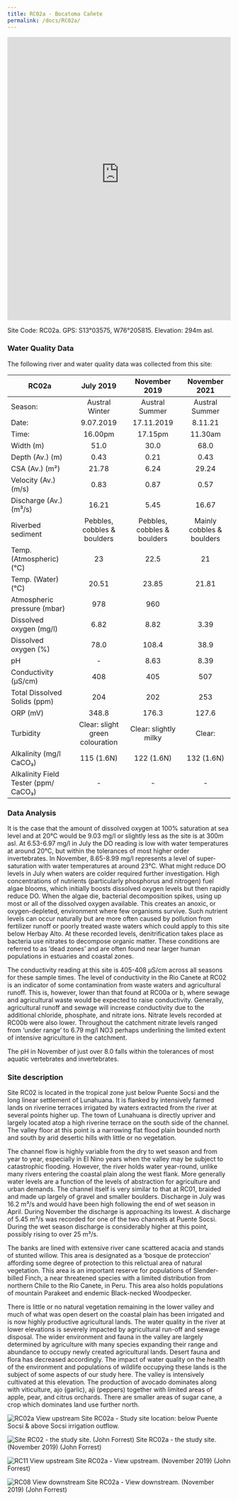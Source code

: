 ```yaml
---
title: RC02a - Bocatoma Cañete
permalink: /docs/RC02a/
---
```


<iframe width="100%" height="640" allowfullscreen style="border-style:none;" src="https://cavep-undc-hosting.netlify.com/sites/RC02a/app-files/"></iframe>


Site Code: RC02a.  GPS: S13°03575, W76°205815. Elevation:
294m asl.

### Water Quality Data

The following river and water quality data was collected from this site:

|     RC02a                                   |                 July 2019                |            November 2019           |           November 2021          |
|---------------------------------------------|:----------------------------------------:|:----------------------------------:|:--------------------------------:|
|     Season:                                 |               Austral Winter             |            Austral Summer          |           Austral Summer         |
|     Date:                                   |                 9.07.2019                |              17.11.2019            |              8.11.21             |
|     Time:                                   |                  16.00pm                 |               17.15pm              |              11.30am             |
|     Width (m)                               |                    51.0                  |                 30.0               |                68.0              |
|     Depth (Av.) (m)                         |                    0.43                  |                 0.21               |                0.43              |
|     CSA (Av.) (m²)                          |                   21.78                  |                 6.24               |               29.24              |
|     Velocity (Av.) (m/s)                    |                    0.83                  |                 0.87               |                0.57              |
|     Discharge (Av.) (m³/s)                  |                   16.21                  |                 5.45               |               16.67              |
|     Riverbed sediment                       |        Pebbles, cobbles & boulders       |     Pebbles, cobbles & boulders    |     Mainly cobbles & boulders    |
|     Temp. (Atmospheric) (°C)                |                     23                   |                 22.5               |                 21               |
|     Temp. (Water) (°C)                      |                   20.51                  |                23.85               |               21.81              |
|     Atmospheric pressure (mbar)             |                    978                   |                 960                |                                  |
|     Dissolved oxygen (mg/l)                 |                    6.82                  |                 8.82               |                3.39              |
|     Dissolved oxygen (%)                    |                    78.0                  |                108.4               |                38.9              |
|     pH                                      |                     -                    |                 8.63               |                8.39              |
|     Conductivity (µS/cm)                    |                    408                   |                 405                |                507               |
|     Total Dissolved Solids (ppm)            |                    204                   |                 202                |                253               |
|     ORP (mV)                                |                   348.8                  |                176.3               |               127.6              |
|     Turbidity                               |     Clear: slight   green colouration    |       Clear:   slightly milky      |               Clear:             |
|     Alkalinity (mg/l CaCO₃)                 |                 115 (1.6N)               |              122 (1.6N)            |             132 (1.6N)           |
|     Alkalinity Field Tester (ppm/ CaCO₃)    |                     -                    |                  -                 |                 -                |

### Data Analysis
It is the case that the amount of dissolved oxygen at 100% saturation at sea level and at 20°C would be 9.03 mg/l or slightly less as the site is at 300m asl. At 6.53-6.97 mg/l in July the DO reading is low with water temperatures at around 20°C, but within the tolerances of most higher order invertebrates. In November, 8.65-8.99 mg/l represents a level of super-saturation with water temperatures at around 23°C. What might reduce DO levels in July when waters are colder required further investigation. High concentrations of nutrients (particularly phosphorus and nitrogen) fuel algae blooms, which initially boosts dissolved oxygen levels but then rapidly reduce DO. When the algae die, bacterial decomposition spikes, using up most or all of the dissolved oxygen available. This creates an anoxic, or oxygen-depleted, environment where few organisms survive. Such nutrient levels can occur naturally but are more often caused by pollution from fertilizer runoff or poorly treated waste waters which could apply to this site below Herbay Alto. At these recorded levels, denitrification takes place as bacteria use nitrates to decompose organic matter. These conditions are referred to as ‘dead zones’ and are often found near larger human populations in estuaries and coastal zones. 

The conductivity reading at this site is 405-408 µS/cm across all seasons for these sample times. The level of conductivity in the Rio Canete at RC02 is an indicator of some contamination from waste waters and agricultural runoff. This is, however, lower than that found at RC00a or b, where sewage and agricultural waste would be expected to raise conductivity. Generally, agricultural runoff and sewage will increase conductivity due to the additional chloride, phosphate, and nitrate ions. Nitrate levels recorded at RC00b were also lower. Throughout the catchment nitrate levels ranged from ‘under range’ to 6.79 mg/l NO3 perhaps underlining the limited extent of intensive agriculture in the catchment.

The pH in November of just over 8.0 falls within the tolerances of most aquatic vertebrates and invertebrates.

### Site description
Site RC02 is located in the tropical zone just below Puente Socsi and the long linear settlement of Lunahuana. It is flanked by intensively farmed lands on riverine terraces irrigated by waters extracted from the river at several points higher up. The town of Lunahuana is directly upriver and largely located atop a high riverine terrace on the south side of the channel. The valley floor at this point is a narrowing flat flood plain bounded north and south by arid desertic hills with little or no vegetation.

The channel flow is highly variable from the dry to wet season and from year to year, especially in El Nino years when the valley may be subject to catastrophic flooding. However, the river holds water year-round, unlike many rivers entering the coastal plain along the west flank. More generally water levels are a function of the levels of abstraction for agriculture and urban demands. The channel itself is very similar to that at RC01, braided and made up largely of gravel and smaller boulders. Discharge in July was 16.2 m³/s and would have been high following the end of wet season in April. During November the discharge is approaching its lowest. A discharge of 5.45 m³/s was recorded for one of the two channels at Puente Socsi. During the wet season discharge is considerably higher at this point, possibly rising to over 25 m³/s.

The banks are lined with extensive river cane scattered acacia and stands of stunted willow. This area is designated as a ‘bosque de proteccion’ affording some degree of protection to this relictual area of natural vegetation. This area is an important reserve for populations of Slender-billed Finch, a near threatened species with a limited distribution from northern Chile to the Rio Canete, in Peru. This area also holds populations of mountain Parakeet and endemic Black-necked Woodpecker. 

There is little or no natural vegetation remaining in the lower valley and much of what was open desert on the coastal plain has been irrigated and is now highly productive agricultural lands. The water quality in the river at lower elevations is severely impacted by agricultural run-off and sewage disposal. The wider environment and fauna in the valley are largely determined by agriculture with many species expanding their range and abundance to occupy newly created agricultural lands. Desert fauna and flora has decreased accordingly. The impact of water quality on the health of the environment and populations of wildlife occupying these lands is the subject of some aspects of our study here. The valley is intensively cultivated at this elevation. The production of avocado dominates along with viticulture, ajo (garlic), aji (peppers) together with limited areas of apple, pear, and citrus orchards. There are smaller areas of sugar cane, a crop which dominates land use further north. 


![RC02a View upstream](/assets/SiteDescriptions/RC02/RC02aBelowPuenteSocsi.jpg)
Site RC02a - Study site location: below Puente Socsi & above Socsi irrigation outflow.


![Site RC02 - the study site. (John Forrest)](/assets/SiteDescriptions/RC02/RC02Studysite.JPG)
Site RC02a - the study site.  (November 2019) (John Forrest)


![RC11 View upstream](/assets/SiteDescriptions/RC02/RC02Viewupstream.JPG)
Site RC02a - View upstream.  (November 2019) (John Forrest)


![RC08 View downstream](/assets/SiteDescriptions/RC02/RC02Viewdownstream.JPG)
Site RC02a - View downstream.  (November 2019) (John Forrest)
